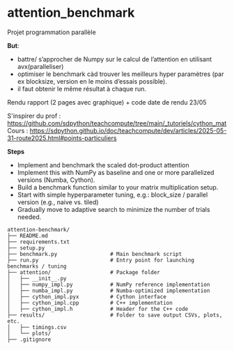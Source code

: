 # attention_benchmark

Projet programmation parallèle 

**But**: 
  - battre/ s’approcher de Numpy sur le calcul de l’attention en utilisant avx(paralleliser)
  - optimiser le benchmark càd trouver les meilleurs hyper paramètres (par ex blocksize, version en le moins d’essais possible).
  - il faut obtenir le même résultat à chaque run.

Rendu rapport (2 pages avec graphique) + code date de rendu 23/05

S'inspirer du prof : https://github.com/sdpython/teachcompute/tree/main/_tutoriels/cython_mat
Cours : https://sdpython.github.io/doc/teachcompute/dev/articles/2025-05-31-route2025.html#points-particuliers

**Steps**
- Implement and benchmark the scaled dot-product attention
- Implement this with NumPy as baseline and one or more parallelized versions (Numba, Cython).
- Build a benchmark function similar to your matrix multiplication setup.
- Start with simple hyperparameter tuning, e.g.: block_size / parallel version (e.g., naive vs. tiled)
- Gradually move to adaptive search to minimize the number of trials needed.



```
attention-benchmark/
├── README.md
├── requirements.txt
├── setup.py
├── benchmark.py                 # Main benchmark script
├── run.py                       # Entry point for launching benchmarks / tuning
├── attention/                   # Package folder
│   ├── __init__.py
│   ├── numpy_impl.py            # NumPy reference implementation
│   ├── numba_impl.py            # Numba-optimized implementation
│   ├── cython_impl.pyx          # Cython interface
│   ├── cython_impl.cpp          # C++ implementation
│   ├── cython_impl.h            # Header for the C++ code
├── results/                     # Folder to save output CSVs, plots, etc.
│   ├── timings.csv
│   └── plots/
├── .gitignore
```
